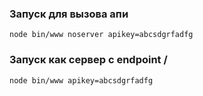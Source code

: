 ### Запуск для вызова апи

```shell
node bin/www noserver apikey=abcsdgrfadfg
```

### Запуск как сервер с endpoint / 

```shell
node bin/www apikey=abcsdgrfadfg
```
